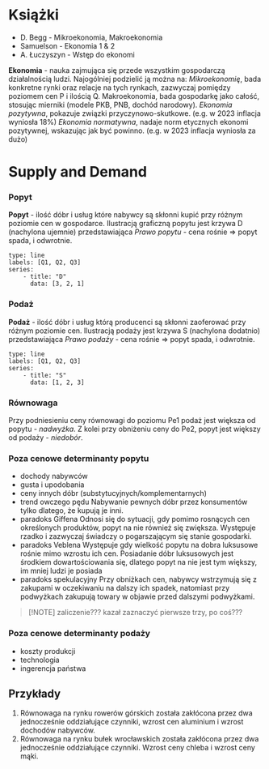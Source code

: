 # Książki
- D. Begg - Mikroekonomia, Makroekonomia
- Samuelson - Ekonomia 1 & 2
- A. Łuczyszyn - Wstęp do ekonomi

**Ekonomia** - nauka zajmująca się przede wszystkim gospodarczą działalnością ludzi. Najogólniej podzielić ją można na:
*Mikroekonomię*, bada konkretne rynki oraz relacje na tych rynkach, zazwyczaj pomiędzy poziomem cen P i ilością Q. Makroekonomia, bada gospodarkę jako całość, stosując mierniki (modele PKB, PNB, dochód narodowy).
*Ekonomia pozytywna*, pokazuje związki przyczynowo-skutkowe. (e.g. w 2023 inflacja wyniosła 18%)
*Ekonomia normatywna*, nadaje norm etycznych ekonomi pozytywnej, wskazując jak być powinno. (e.g. w 2023 inflacja wyniosła za dużo)

# Supply and Demand

### Popyt
**Popyt** - ilość dóbr i usług które nabywcy są skłonni kupić przy różnym poziomie cen w gospodarce. Ilustracją graficzną popytu jest krzywa D (nachylona ujemnie) przedstawiająca *Prawo popytu* - cena rośnie => popyt spada, i odwrotnie.
```chart
type: line
labels: [Q1, Q2, Q3]
series:
    - title: "D"
      data: [3, 2, 1]

```

### Podaż
**Podaż** - ilość dóbr i usług którą producenci są skłonni zaoferować przy różnym poziomie cen. Ilustracją podaży jest krzywa S (nachylona dodatnio) przedstawiająca *Prawo podaży* - cena rośnie => popyt spada, i odwrotnie.
```chart
type: line
labels: [Q1, Q2, Q3]
series:
    - title: "S"
      data: [1, 2, 3]

```

### Równowaga
Przy podniesieniu ceny równowagi do poziomu Pe1 podaż jest większa od popytu - *nadwyżka*. Z kolei przy obniżeniu ceny do Pe2, popyt jest większy od podaży - *niedobór*.

### Poza cenowe determinanty popytu
- dochody nabywców
- gusta i upodobania
- ceny innych dóbr (substytucyjnych/komplementarnych)
- trend owczego pędu
	Nabywanie pewnych dóbr przez konsumentów tylko dlatego, że kupują je inni. 
- paradoks Giffena
	Odnosi się do sytuacji, gdy pomimo rosnących cen określonych produktów, popyt na nie również się zwiększa. Występuje rzadko i zazwyczaj świadczy o pogarszającym się stanie gospodarki.
- paradoks Veblena
	Występuje gdy wielkość popytu na dobra luksusowe rośnie mimo wzrostu ich cen. Posiadanie dóbr luksusowych jest środkiem dowartościowania się, dlatego popyt na nie jest tym większy, im mniej ludzi je posiada
- paradoks spekulacyjny
	Przy obniżkach cen, nabywcy wstrzymują się z zakupami w oczekiwaniu na dalszy ich spadek, natomiast przy podwyżkach zakupują towary w objawie przed dalszymi podwyżkami.

> [!NOTE] zaliczenie???
> kazał zaznaczyć pierwsze trzy, po coś???
### Poza cenowe determinanty podaży
- koszty produkcji
- technologia
- ingerencja państwa
## Przykłady
1. Równowaga na rynku rowerów górskich została zakłócona przez dwa jednocześnie oddziałujące czynniki, wzrost cen aluminium i wzrost dochodów nabywców.
2. Równowaga na rynku bułek wrocławskich została zakłócona przez dwa jednocześnie oddziałujące czynniki. Wzrost ceny chleba i wzrost ceny mąki.